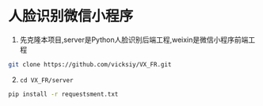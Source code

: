 # 人脸识别微信小程序
1. 先克隆本项目,server是Python人脸识别后端工程,weixin是微信小程序前端工程
``` bash
git clone https://github.com/vicksiy/VX_FR.git
``` 
2. ```cd VX_FR/server```
``` bash
pip install -r requestsment.txt
``` 
